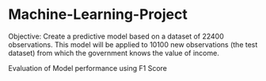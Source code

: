 # Machine-Learning-Project

Objective: Create a predictive model based on a dataset of 22400 observations. This model will be applied to 10100 new observations (the test dataset) from which the government knows the value of income.

Evaluation of Model performance using F1 Score
